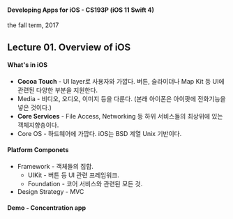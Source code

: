 #### Developing Apps for iOS - CS193P (iOS 11 Swift 4)

the fall term, 2017 

## Lecture 01. Overview of iOS



#### What's in iOS  

- **Cocoa Touch** - UI layer로 사용자와 가깝다. 버튼, 슬라이더나 Map Kit 등 UI에 관련된 다양한 부분을 지원한다.
- Media - 비디오, 오디오, 이미지 등을 다룬다. (본래 아이폰은 아이팟에 전화기능을 넣은 것이다.)
- **Core Services** - File Access, Networking 등 하위 서비스들의 최상위에 있는 객체지향층이다.
- Core OS - 하드웨어에 가깝다. iOS는 BSD 계열 Unix 기반이다.



#### Platform Componets

- Framework - 객체들의 집합. 
  - UIKit - 버튼 등 UI 관련 프레임워크.
  - Foundation -  코어 서비스와 관련된 모든 것.
- Design Strategy - MVC 



#### Demo - Concentration app

